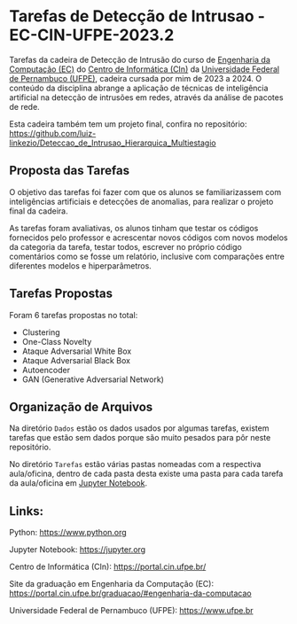# Tarefas de Detecção de Intrusao - EC-CIN-UFPE-2023.2
Tarefas da cadeira de Detecção de Intrusão do curso de [Engenharia da Computação (EC)](https://portal.cin.ufpe.br/graduacao/#engenharia-da-computacao) do [Centro de Informática (CIn)](https://portal.cin.ufpe.br/) da [Universidade Federal de Pernambuco (UFPE)](https://www.ufpe.br/), cadeira cursada por mim de 2023 a 2024. O conteúdo da disciplina abrange a aplicação de técnicas de inteligência artificial na detecção de intrusões em redes, através da análise de pacotes de rede.

Esta cadeira também tem um projeto final, confira no repositório: https://github.com/luiz-linkezio/Deteccao_de_Intrusao_Hierarquica_Multiestagio

## Proposta das Tarefas
O objetivo das tarefas foi fazer com que os alunos se familiarizassem com inteligências artificiais e detecções de anomalias, para realizar o projeto final da cadeira. 

As tarefas foram avaliativas, os alunos tinham que testar os códigos fornecidos pelo professor e acrescentar novos códigos com novos modelos da categoria da tarefa, testar todos, escrever no próprio código comentários como se fosse um relatório, inclusive com comparações entre diferentes modelos e hiperparâmetros.

## Tarefas Propostas
Foram 6 tarefas propostas no total:
- Clustering
- One-Class Novelty
- Ataque Adversarial White Box
- Ataque Adversarial Black Box
- Autoencoder
- GAN (Generative Adversarial Network)

## Organização de Arquivos
Na diretório `Dados` estão os dados usados por algumas tarefas, existem tarefas que estão sem dados porque são muito pesados para pôr neste repositório.

No diretório `Tarefas` estão várias pastas nomeadas com a respectiva aula/oficina, dentro de cada pasta desta existe uma pasta para cada tarefa da aula/oficina em [Jupyter Notebook](https://jupyter.org).

## Links:

Python: https://www.python.org

Jupyter Notebook: https://jupyter.org

Centro de Informática (CIn): https://portal.cin.ufpe.br/

Site da graduação em Engenharia da Computação (EC): https://portal.cin.ufpe.br/graduacao/#engenharia-da-computacao

Universidade Federal de Pernambuco (UFPE): https://www.ufpe.br

